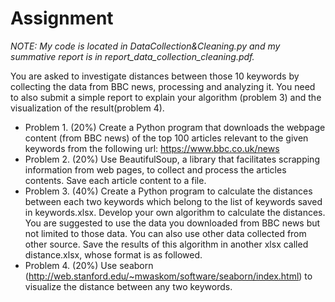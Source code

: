 # Assignment
*NOTE: My code is located in DataCollection&Cleaning.py and my summative report is in report_data_collection_cleaning.pdf.*

You are asked to investigate distances between those 10 keywords by collecting the data from BBC news, processing and analyzing it. You need to also submit a simple report to explain your algorithm (problem 3) and the visualization of the result(problem 4).
- Problem 1. (20%)
Create a Python program that downloads the webpage content (from BBC news) of the top 100 articles relevant to the given keywords from the following url:
https://www.bbc.co.uk/news
- Problem 2. (20%)
Use BeautifulSoup, a library that facilitates scrapping information from web pages, to collect and process the articles contents. Save each article content to a file.
- Problem 3. (40%)
Create a Python program to calculate the distances between each two keywords which belong to the list of keywords saved in keywords.xlsx. Develop your own algorithm to calculate the distances. You are suggested to use the data you downloaded from BBC news but not limited to those data. You can also use other data collected from other source.
Save the results of this algorithm in another xlsx called distance.xlsx, whose format is as followed.
- Problem 4. (20%)
Use seaborn (http://web.stanford.edu/~mwaskom/software/seaborn/index.html) to visualize the distance between any two keywords.
